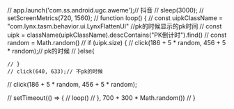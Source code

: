 // app.launch('com.ss.android.ugc.aweme');// 抖音
// sleep(3000);
// setScreenMetrics(720, 1560);
// function loop() {
    // const uipkClassName = "com.lynx.tasm.behavior.ui.LynxFlattenUI" //pk的时候显示的pk时间
    // const uipk = className(uipkClassName).descContains("PK倒计时").find()
    // const random = Math.random()
    // if (uipk.size) {
    //     click(186 + 5 * random, 456 + 5 * random);// pk的时候
    // }else{

    // }
    // click(640, 633);// 不pk的时候

//     click(186 + 5 * random, 456 + 5 * random);

//     setTimeout(() => {
//         loop()
//     }, 700 + 300 * Math.random())
// }


